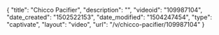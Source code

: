 {
    "title": "Chicco Pacifier",
    "description": "",
    "videoid": "109987104",
    "date_created": "1502522153",
    "date_modified": "1504247454",
    "type": "captivate",
    "layout": "video",
    "url": "\/v\/chicco-pacifier\/109987104"
}